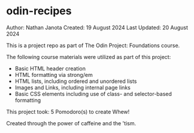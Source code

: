 # odin-recipes

Author:         Nathan Janota
Created:        19 August 2024
Last Updated:   20 August 2024

This is a project repo as part of The Odin Project: Foundations course.

The following course materials were utilized as part of this project:
- Basic HTML header creation
- HTML formatting via strong/em
- HTML lists, including ordered and unordered lists
- Images and Links, including internal page links
- Basic CSS elements including use of class- and selector-based formatting

This project took:
5 Pomodoro(s) to create
Whew!

Created through the power of caffeine and the 'tism.
